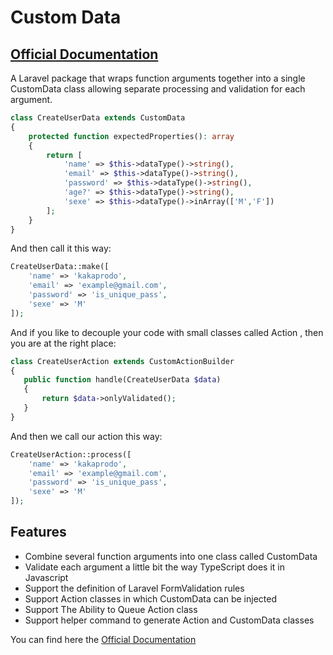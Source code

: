 # Custom Data

## [Official Documentation](https://yupidoc.com/projects/customdata/preview)

A Laravel package that wraps function arguments together into a single CustomData class allowing separate processing and validation for each argument.

```php
class CreateUserData extends CustomData
{
    protected function expectedProperties(): array
    {
        return [
            'name' => $this->dataType()->string(),
            'email' => $this->dataType()->string(),
            'password' => $this->dataType()->string(),
            'age?' => $this->dataType()->string(),
            'sexe' => $this->dataType()->inArray(['M','F'])
        ];
    }
}
```

And then call it this way:

```php
CreateUserData::make([
    'name' => 'kakaprodo',
    'email' => 'example@gmail.com',
    'password' => 'is_unique_pass',
    'sexe' => 'M'
]);
```

And if you like to decouple your code with small classes called Action , then you are at the right place:

```php
class CreateUserAction extends CustomActionBuilder
{
   public function handle(CreateUserData $data)
   {
       return $data->onlyValidated();
   }
}
```

And then we call our action this way:

```php
CreateUserAction::process([
    'name' => 'kakaprodo',
    'email' => 'example@gmail.com',
    'password' => 'is_unique_pass',
    'sexe' => 'M'
]);
```

## Features

-   Combine several function arguments into one class called CustomData
-   Validate each argument a little bit the way TypeScript does it in Javascript
-   Support the definition of Laravel FormValidation rules
-   Support Action classes in which CustomData can be injected
-   Support The Ability to Queue Action class
-   Support helper command to generate Action and CustomData classes

You can find here the [Official Documentation](https://yupidoc.com/projects/customdata/preview)
